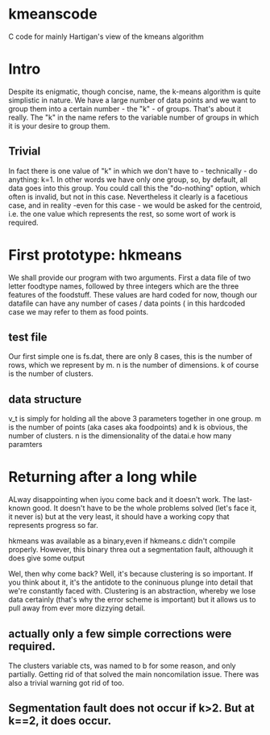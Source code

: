 # kmeanscode
C code for mainly Hartigan's view of the kmeans algorithm 

# Intro
Despite its enigmatic, though concise, name, the k-means algorithm is quite simplistic in nature. We have a large number of data points and we want to group them into a certain number - the "k" - of groups. That's about it really. The "k" in the name refers to the variable number of groups in which it is your desire to group them.

## Trivial
In fact there is one value of "k" in which we don't have to - technically - do anything: k=1. In other words we have only one group, so, by default, all data goes into this group. You could call this the "do-nothing" option, which often is invalid, but not in this case. Nevertheless it clearly is a facetious case, and in reality -even for this case - we would be asked for the centroid, i.e. the one value which represents the rest, so some wort of work is required.


# First prototype: hkmeans
We shall provide our program with two arguments. First a data file of two letter foodtype names, followed by three integers which are
the three features of the foodstuff. These values are hard coded for now, though our datafile can have any number of cases / data points ( in this hardcoded case we may refer to them as food points.

## test file
Our first simple one is fs.dat, there are only 8 cases, this is the number of rows, which we represent by m. n is the number of dimensions. k of course is the number of clusters.

## data structure
v\_t is simply for holding all the above 3 parameters together in one group. m is the number of points (aka cases aka foodpoints) and k is obvious, the number of clusters. n is the dimensionality of the datai.e how many paramters

# Returning after a long while
ALway disappointing when iyou come back and it doesn't work. The last-known good. It doesn't have to be the whole problems solved
(let's face it, it never is) but at the very least, it should have a working copy that represents progress so far.

hkmeans was available as a binary,even if hkmeans.c didn't compile properly. However, this binary threa out a segmentation fault, althouugh it does give some output

Wel, then why come back? Well, it's because clustering is so important. If you think about it, it's the antidote to the coninuous plunge into detail that we're constantly faced with. Clustering is an abstraction, whereby we lose data certainly (that's why the error scheme is important) but it  allows us to pull away from ever more dizzying detail.

## actually only a few simple corrections were required.
The clusters variable cts, was named to b for some reason, and only partially. Getting rid of that solved the main noncomilation issue. There was also a trivial warning got rid of too.

## Segmentation fault does not occur if k>2. But at k==2, it does occur.
